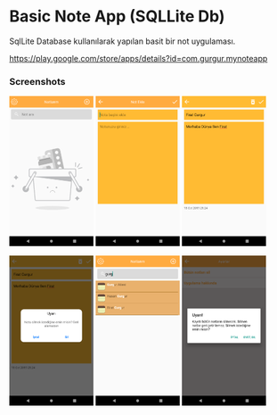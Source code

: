 # Basic Note App (SQLLite Db)

SqlLite Database kullanılarak yapılan basit bir not uygulaması.

https://play.google.com/store/apps/details?id=com.gurgur.mynoteapp

### Screenshots

<img src="https://github.com/FiratGURGUR/MyNoteApp/blob/master/app/src/main/res/drawable/screen10.png" width="30%">  <img src="https://github.com/FiratGURGUR/MyNoteApp/blob/master/app/src/main/res/drawable/screen20.png" width="30%">  <img src="https://github.com/FiratGURGUR/MyNoteApp/blob/master/app/src/main/res/drawable/screen30.png" width="30%">

 

<img src="https://github.com/FiratGURGUR/MyNoteApp/blob/master/app/src/main/res/drawable/screen40.png" width="30%">  <img src="https://github.com/FiratGURGUR/MyNoteApp/blob/master/app/src/main/res/drawable/screen50.png" width="30%">  <img src="https://github.com/FiratGURGUR/MyNoteApp/blob/master/app/src/main/res/drawable/screen60.png" width="30%">
